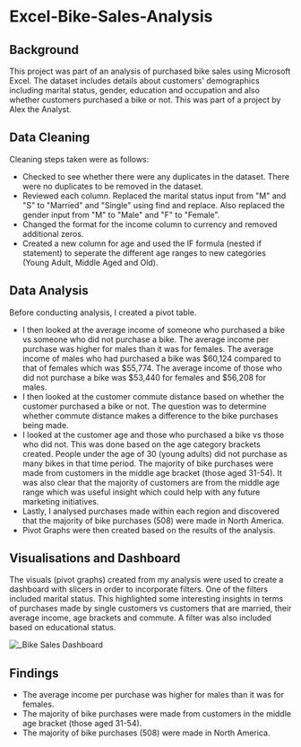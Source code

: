 # Excel-Bike-Sales-Analysis


## Background 
This project was part of an analysis of purchased bike sales using Microsoft Excel. The dataset includes details about customers' demographics including marital status, gender, education and occupation and also whether customers purchased a bike or not. This was part of a project by Alex the Analyst. 

## Data Cleaning
Cleaning steps taken were as follows: 
* Checked to see whether there were any duplicates in the dataset. There were no duplicates to be removed in the dataset.
* Reviewed each column. Replaced the marital status input from "M" and "S" to "Married" and "Single" using find and replace. Also replaced the gender input from "M" to "Male" and "F" to "Female".
* Changed the format for the income column to currency and removed additional zeros.
* Created a new column for age and used the IF formula (nested if statement) to seperate the different age ranges to new categories (Young Adult, Middle Aged and Old). 

## Data Analysis
Before conducting analysis, I created a pivot table. 
* I then looked at the average income of someone who purchased a bike vs someone who did not purchase a bike. The average income per purchase was higher for males than it was for females. The average income of males who had purchased a bike was $60,124 compared to that of females which was $55,774. The average income of those who did not purchase a bike was $53,440 for females and $56,208 for males. 
* I then looked at the customer commute distance based on whether the customer purchased a bike or not. The question was to determine whether commute distance makes a difference to the bike purchases being made. 
* I looked at the customer age and those who purchased a bike vs those who did not. This was done based on the age category brackets created. People under the age of 30 (young adults) did not purchase as many bikes in that time period. The majority of bike purchases were made from customers in the middle age bracket (those aged 31-54). It was also clear that the majority of customers are from the middle age range which was useful insight which could help with any future marketing initiatives. 
* Lastly, I analysed purchases made within each region and discovered that the majority of bike purchases (508) were made in North America.
* Pivot Graphs were then created based on the results of the analysis.

## Visualisations and Dashboard
The visuals (pivot graphs) created from my analysis were used to create a dashboard with slicers in order to incorporate filters. One of the filters included marital status. This highlighted some interesting insights in terms of purchases made by single customers vs customers that are married, their average income, age brackets and commute. A filter was also included based on educational status.  

![_Bike Sales Dashboard](https://github.com/MariaTayo/Excel-Bikes-Sales-Analysis/assets/117232459/8f60fa00-992c-400c-855b-f7539b940fb3)

## Findings
* The average income per purchase was higher for males than it was for females.
* The majority of bike purchases were made from customers in the middle age bracket (those aged 31-54).
* The majority of bike purchases (508) were made in North America.



